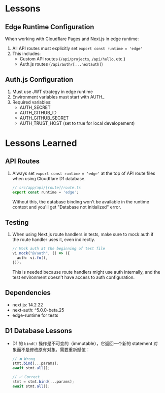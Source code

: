 # Lessons

## Edge Runtime Configuration
When working with Cloudflare Pages and Next.js in edge runtime:
1. All API routes must explicitly set `export const runtime = 'edge'`
2. This includes:
   - Custom API routes (`/api/projects`, `/api/hello`, etc.)
   - Auth.js routes (`/api/auth/[...nextauth]`)

## Auth.js Configuration
1. Must use JWT strategy in edge runtime
2. Environment variables must start with AUTH_
3. Required variables:
   - AUTH_SECRET
   - AUTH_GITHUB_ID
   - AUTH_GITHUB_SECRET
   - AUTH_TRUST_HOST (set to true for local developement)

# Lessons Learned

## API Routes
1. Always set `export const runtime = 'edge'` at the top of API route files when using Cloudflare D1 database.
   ```typescript
   // src/app/api/[route]/route.ts
   export const runtime = 'edge';
   ```
   Without this, the database binding won't be available in the runtime context and you'll get "Database not initialized" error.

## Testing
1. When using Next.js route handlers in tests, make sure to mock auth if the route handler uses it, even indirectly.
   ```typescript
   // Mock auth at the beginning of test file
   vi.mock("@/auth", () => ({
     auth: vi.fn(),
   }));
   ```
   This is needed because route handlers might use auth internally, and the test environment doesn't have access to auth configuration.

## Dependencies
- next.js: 14.2.22
- next-auth: ^5.0.0-beta.25
- edge-runtime for tests

## D1 Database Lessons

- D1 的 `bind()` 操作是不可变的（immutable），它返回一个新的 statement 对象而不是修改原有对象。需要重新赋值：
  ```typescript
  // ❌ Wrong
  stmt.bind(...params);
  await stmt.all();

  // ✅ Correct
  stmt = stmt.bind(...params);
  await stmt.all();
  ```